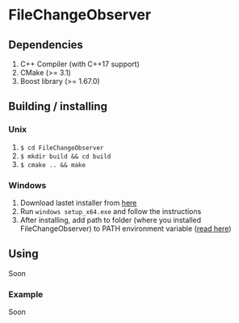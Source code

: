 # FileChangeObserver

## Dependencies
1. C++ Compiler (with C++17 support)
1. CMake (>= 3.1)
1. Boost library (>= 1.67.0)

## Building / installing
### Unix
1. `$ cd FileChangeObserver`
1. `$ mkdir build && cd build`
1. `$ cmake .. && make`

### Windows
1. Download lastet installer from [here](https://github.com/AlexCr4ckPentest/FileChangeObserver/releases/tag/win_setup)
1. Run `windows setup_x64.exe` and follow the instructions
1. After installing, add path to folder (where you installed FileChangeObserver) to PATH environment variable ([read here](https://www.architectryan.com/2018/03/17/add-to-the-path-on-windows-10/))

## Using
Soon
### Example
Soon

